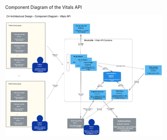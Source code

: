 Component Diagram of the Vitals API


![Component Diagram](../images/X-Ham_ArchKata_Architecture_Diagram_Component_VitalsAPI.png)